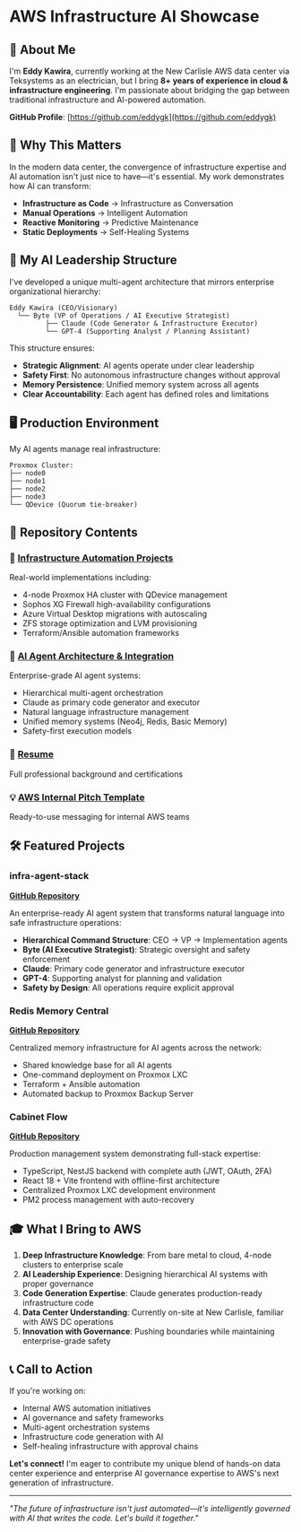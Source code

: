 # AWS Infrastructure AI Showcase

## 👋 About Me

I'm **Eddy Kawira**, currently working at the New Carlisle AWS data center via Teksystems as an electrician, but I bring **8+ years of experience in cloud & infrastructure engineering**. I'm passionate about bridging the gap between traditional infrastructure and AI-powered automation.

**GitHub Profile**: [https://github.com/eddygk](https://github.com/eddygk)

## 🎯 Why This Matters

In the modern data center, the convergence of infrastructure expertise and AI automation isn't just nice to have—it's essential. My work demonstrates how AI can transform:

- **Infrastructure as Code** → Infrastructure as Conversation
- **Manual Operations** → Intelligent Automation  
- **Reactive Monitoring** → Predictive Maintenance
- **Static Deployments** → Self-Healing Systems

## 🏢 My AI Leadership Structure

I've developed a unique multi-agent architecture that mirrors enterprise organizational hierarchy:

```
Eddy Kawira (CEO/Visionary)
  └── Byte (VP of Operations / AI Executive Strategist)
         ├── Claude (Code Generator & Infrastructure Executor)
         └── GPT-4 (Supporting Analyst / Planning Assistant)
```

This structure ensures:
- **Strategic Alignment**: AI agents operate under clear leadership
- **Safety First**: No autonomous infrastructure changes without approval
- **Memory Persistence**: Unified memory system across all agents
- **Clear Accountability**: Each agent has defined roles and limitations

## 🖥️ Production Environment

My AI agents manage real infrastructure:

```
Proxmox Cluster:
├── node0
├── node1  
├── node2
├── node3
└── QDevice (Quorum tie-breaker)
```

## 📁 Repository Contents

### 🚀 [Infrastructure Automation Projects](projects/infra-automation.md)
Real-world implementations including:
- 4-node Proxmox HA cluster with QDevice management
- Sophos XG Firewall high-availability configurations
- Azure Virtual Desktop migrations with autoscaling
- ZFS storage optimization and LVM provisioning
- Terraform/Ansible automation frameworks

### 🤖 [AI Agent Architecture & Integration](projects/ai-agent-architecture.md)
Enterprise-grade AI agent systems:
- Hierarchical multi-agent orchestration
- Claude as primary code generator and executor
- Natural language infrastructure management
- Unified memory systems (Neo4j, Redis, Basic Memory)
- Safety-first execution models

### 📄 [Resume](Eddy-Kawira-Resume.pdf)
Full professional background and certifications

### 💡 [AWS Internal Pitch Template](aws-internal-pitch.md)
Ready-to-use messaging for internal AWS teams

## 🛠️ Featured Projects

### infra-agent-stack
**[GitHub Repository](https://github.com/eddygk/infra-agent-stack)**

An enterprise-ready AI agent system that transforms natural language into safe infrastructure operations:
- **Hierarchical Command Structure**: CEO → VP → Implementation agents
- **Byte (AI Executive Strategist)**: Strategic oversight and safety enforcement
- **Claude**: Primary code generator and infrastructure executor
- **GPT-4**: Supporting analyst for planning and validation
- **Safety by Design**: All operations require explicit approval

### Redis Memory Central
**[GitHub Repository](https://github.com/eddygk/redis-memory-central)**

Centralized memory infrastructure for AI agents across the network:
- Shared knowledge base for all AI agents
- One-command deployment on Proxmox LXC
- Terraform + Ansible automation
- Automated backup to Proxmox Backup Server

### Cabinet Flow
**[GitHub Repository](https://github.com/eddygk/cabinet-flow)**

Production management system demonstrating full-stack expertise:
- TypeScript, NestJS backend with complete auth (JWT, OAuth, 2FA)
- React 18 + Vite frontend with offline-first architecture
- Centralized Proxmox LXC development environment
- PM2 process management with auto-recovery

## 🎓 What I Bring to AWS

1. **Deep Infrastructure Knowledge**: From bare metal to cloud, 4-node clusters to enterprise scale
2. **AI Leadership Experience**: Designing hierarchical AI systems with proper governance
3. **Code Generation Expertise**: Claude generates production-ready infrastructure code
4. **Data Center Understanding**: Currently on-site at New Carlisle, familiar with AWS DC operations
5. **Innovation with Governance**: Pushing boundaries while maintaining enterprise-grade safety

## 📞 Call to Action

If you're working on:
- Internal AWS automation initiatives
- AI governance and safety frameworks
- Multi-agent orchestration systems
- Infrastructure code generation with AI
- Self-healing infrastructure with approval chains

**Let's connect!** I'm eager to contribute my unique blend of hands-on data center experience and enterprise AI governance expertise to AWS's next generation of infrastructure.

---

*"The future of infrastructure isn't just automated—it's intelligently governed with AI that writes the code. Let's build it together."*
